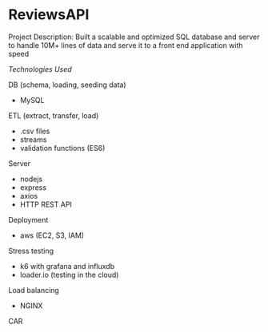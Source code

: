 # ReviewsAPI

Project Description:
Built a scalable and optimized SQL database and server to handle 10M+ lines of data and serve it to a front end application with speed

*Technologies Used*

DB (schema, loading, seeding data)
- MySQL

ETL (extract, transfer, load)
- .csv files
- streams
- validation functions (ES6)

Server
- nodejs
- express
- axios
- HTTP REST API

Deployment
- aws (EC2, S3, IAM)
 
Stress testing
- k6 with grafana and influxdb
- loader.io (testing in the cloud)

Load balancing
- NGINX



CAR

